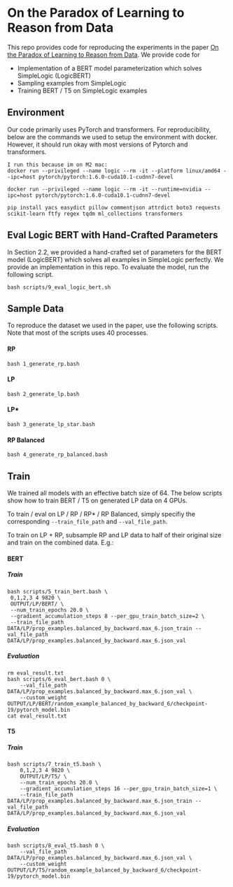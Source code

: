 # On the Paradox of Learning to Reason from Data

This repo provides code for reproducing the experiments in the paper [On the Paradox of Learning to Reason from Data](http://web.cs.ucla.edu/~hzhang19/publication/paradox-learn2reason/paradox-learn2reason.pdf). We provide code for
 - Implementation of a BERT model parameterization which solves SimpleLogic (LogicBERT)
 - Sampling examples from SimpleLogic
 - Training BERT / T5 on SimpleLogic examples

## Environment

Our code primarily uses PyTorch and transformers. For reproducibility, below are the commands we used to setup the environment with docker. However, it should run okay with most versions of Pytorch and transformers.

```
I run this because im on M2 mac:
docker run --privileged --name logic --rm -it --platform linux/amd64 --ipc=host pytorch/pytorch:1.6.0-cuda10.1-cudnn7-devel
```

```
docker run --privileged --name logic --rm -it --runtime=nvidia --ipc=host pytorch/pytorch:1.6.0-cuda10.1-cudnn7-devel

pip install yacs easydict pillow commentjson attrdict boto3 requests scikit-learn ftfy regex tqdm ml_collections transformers
```

## Eval Logic BERT with Hand-Crafted Parameters
In Section 2.2, we provided a hand-crafted set of parameters for the BERT model (LogicBERT) which solves all examples in SimpleLogic perfectly. We provide an implementation in this repo. To evaluate the model, run the following script.

```
bash scripts/9_eval_logic_bert.sh
```


## Sample Data
To reproduce the dataset we used in the paper, use the following scripts. Note that most of the scripts uses 40 processes. 

#### RP
```
bash 1_generate_rp.bash
```
#### LP
```
bash 2_generate_lp.bash
```

#### LP*
```
bash 3_generate_lp_star.bash
```

#### RP Balanced
```
bash 4_generate_rp_balanced.bash
```



## Train
We trained all models with an effective batch size of 64. The below scripts show how to train BERT / T5 on generated LP data on 4 GPUs.

To train / eval on LP / RP / RP* / RP Balanced, simply specifiy the corresponding ``--train_file_path`` and ``--val_file_path``.

To train on LP + RP, subsample RP and LP data to half of their original size and train on the combined data. E.g.: 

#### BERT

##### Train
```
bash scripts/5_train_bert.bash \
 0,1,2,3 4 9820 \
 OUTPUT/LP/BERT/ \
 --num_train_epochs 20.0 \
 --gradient_accumulation_steps 8 --per_gpu_train_batch_size=2 \
 --train_file_path DATA/LP/prop_examples.balanced_by_backward.max_6.json_train --val_file_path DATA/LP/prop_examples.balanced_by_backward.max_6.json_val
```

##### Evaluation
```
rm eval_result.txt
bash scripts/6_eval_bert.bash 0 \
    --val_file_path DATA/LP/prop_examples.balanced_by_backward.max_6.json_val \
    --custom_weight OUTPUT/LP/BERT/random_example_balanced_by_backward_6/checkpoint-19/pytorch_model.bin
cat eval_result.txt
```



#### T5

##### Train

```
bash scripts/7_train_t5.bash \
    0,1,2,3 4 9820 \
    OUTPUT/LP/T5/ \
    --num_train_epochs 20.0 \
    --gradient_accumulation_steps 16 --per_gpu_train_batch_size=1 \
    --train_file_path DATA/LP/prop_examples.balanced_by_backward.max_6.json_train --val_file_path DATA/LP/prop_examples.balanced_by_backward.max_6.json_val
```

##### Evaluation
```
bash scripts/8_eval_t5.bash 0 \
    --val_file_path DATA/LP/prop_examples.balanced_by_backward.max_6.json_val \
    --custom_weight OUTPUT/LP/T5/random_example_balanced_by_backward_6/checkpoint-19/pytorch_model.bin
```
